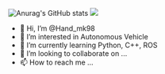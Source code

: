 
  
![Anurag's GitHub stats](https://github-readme-stats.vercel.app/api?username=thflgg133&show_icons=true&theme=radical)
<img src="http://mazandi.herokuapp.com/api?handle={thflgg133}&theme=warm"/>

- 👋 Hi, I’m @Hand_mk98
- 👀 I’m interested in Autonomous Vehicle
- 🌱 I’m currently learning Python, C++, ROS
- 💞️ I’m looking to collaborate on ...
- 📫 How to reach me ...

<!---
thflgg133/thflgg133 is a ✨ special ✨ repository because its `README.md` (this file) appears on your GitHub profile.
You can click the Preview link to take a look at your changes.
--->
